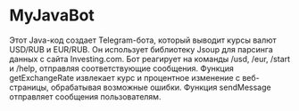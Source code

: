 # MyJavaBot
Этот Java-код создает Telegram-бота, который выводит курсы валют USD/RUB и EUR/RUB. Он использует библиотеку Jsoup для парсинга данных с сайта Investing.com. Бот реагирует на команды /usd, /eur, /start и /help, отправляя соответствующие сообщения. Функция getExchangeRate извлекает курс и процентное изменение с веб-страницы, обрабатывая возможные ошибки. Функция sendMessage отправляет сообщения пользователям.
